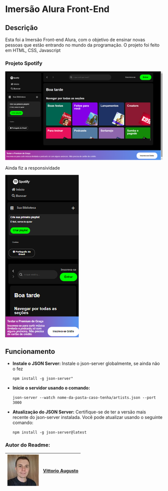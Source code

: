 # Imersão Alura Front-End



## Descrição

Esta foi a Imersão Front-end Alura, com o objetivo de ensinar novas pessoas que estão entrando no mundo da programação.
O projeto foi feito em HTML, CSS, Javascript

### Projeto Spotify
![imagem do projeto](img/projeto_spotify.png)


Ainda fiz a responsividade

![imagem do projeto mobile](img/projeto_spotify_mobile.png)



## Funcionamento


- **Instale o JSON Server:**
Instale o json-server globalmente, se ainda não o fez

    ```
    npm install -g json-server"
    ```

- **Inicie o servidor usando o comando:**

    ```
    json-server --watch nome-da-pasta-caso-tenha/artists.json --port 3000
    ```

- **Atualização do JSON Server:** 
Certifique-se de ter a versão mais recente do json-server instalada. Você pode atualizar usando o seguinte comando:

    ```
    npm install -g json-server@latest
    ```


### Autor do Readme:

[![vittorioaugusto](img/perfil.jpg)](https://github.com/vittorioaugusto) | [Vittorio Augusto](https://github.com/vittorioaugusto)
| --- | --- |

